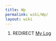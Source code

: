 ```yaml
---
title: Wp
permalink: wiki/Wp/
layout: wiki
---
```


1.  REDIRECT [My Log](http://trick.vanstaveren.us/wp)

